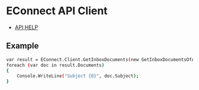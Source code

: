 EConnect API Client
=========

* [API HELP] 


Example
--------------

```sh
var result = EConnect.Client.GetInboxDocuments(new GetInboxDocumentsOfAnUser() { Limit = 10 });
foreach (var doc in result.Documents)
{
    Console.WriteLine("Subject {0}", doc.Subject);
}
```

[API HELP]:http://help.everbinding.nl/content/api-application-programming-interface